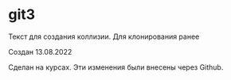 # git3
Текст для создания коллизии.
Для клонирования ранее

Создан 13.08.2022

Сделан на курсах. Эти изменения были внесены через Github.
